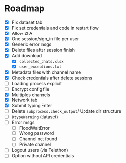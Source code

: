 # Roadmap

- [x] Fix dataset tab
- [x] Fix set credentials and code in restart flow
- [x] Allow 2FA
- [x] One session/sign_in file per user
- [x] Generic error msgs
- [x] Delete files after session finish
- [x] Add download
    - [x] `collected_chats.xlsx`
    - [x] `user_exceptions.txt`
- [x] Metadata files with channel name
- [x] Check credentials after delete sessions
- [ ] Loading process explicit
- [ ] Encrypt config file
- [x] Multiples channels
- [x] Network tab
- [x] Submit typing Enter
- [ ] Delete `subprocess.check_output`/ Update dir structure
- [ ] `DtypeWarning` (dataset)
- [ ] Error msgs
    - [ ] FloodWaitError
    - [ ] Wrong password
    - [ ] Channel not found
    - [ ] Private channel
- [ ] Logout users (via Telethon)
- [ ] Option without API credentials
